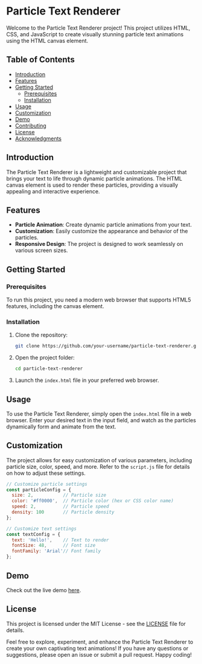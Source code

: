 # Particle Text Renderer

Welcome to the Particle Text Renderer project! This project utilizes HTML, CSS, and JavaScript to create visually stunning particle text animations using the HTML canvas element.

## Table of Contents

- [Introduction](#introduction)
- [Features](#features)
- [Getting Started](#getting-started)
  - [Prerequisites](#prerequisites)
  - [Installation](#installation)
- [Usage](#usage)
- [Customization](#customization)
- [Demo](#demo)
- [Contributing](#contributing)
- [License](#license)
- [Acknowledgments](#acknowledgments)

## Introduction

The Particle Text Renderer is a lightweight and customizable project that brings your text to life through dynamic particle animations. The HTML canvas element is used to render these particles, providing a visually appealing and interactive experience.

## Features

- **Particle Animation**: Create dynamic particle animations from your text.
- **Customization**: Easily customize the appearance and behavior of the particles.
- **Responsive Design**: The project is designed to work seamlessly on various screen sizes.

## Getting Started

### Prerequisites

To run this project, you need a modern web browser that supports HTML5 features, including the canvas element.

### Installation

1. Clone the repository:

   ```bash
   git clone https://github.com/your-username/particle-text-renderer.git
   ```

2. Open the project folder:

   ```bash
   cd particle-text-renderer
   ```

3. Launch the `index.html` file in your preferred web browser.

## Usage

To use the Particle Text Renderer, simply open the `index.html` file in a web browser. Enter your desired text in the input field, and watch as the particles dynamically form and animate from the text.

## Customization

The project allows for easy customization of various parameters, including particle size, color, speed, and more. Refer to the `script.js` file for details on how to adjust these settings.

```javascript
// Customize particle settings
const particleConfig = {
  size: 2,           // Particle size
  color: '#ff0000',  // Particle color (hex or CSS color name)
  speed: 2,          // Particle speed
  density: 100       // Particle density
};

// Customize text settings
const textConfig = {
  text: 'Hello!',    // Text to render
  fontSize: 48,      // Font size
  fontFamily: 'Arial'// Font family
};
```

## Demo

Check out the live demo [here](https://particle-text-renderer.vercel.app/).

## License

This project is licensed under the MIT License - see the [LICENSE](LICENSE) file for details.

Feel free to explore, experiment, and enhance the Particle Text Renderer to create your own captivating text animations! If you have any questions or suggestions, please open an issue or submit a pull request. Happy coding!
